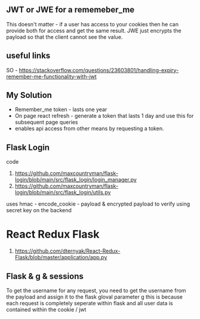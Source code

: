 ## JWT or JWE for a rememeber_me

This doesn't matter - if a user has access to your cookies then he can provide both for access and get the same result. JWE just encrypts the payload so that the client cannot see the value.

## useful links

SO - https://stackoverflow.com/questions/23603801/handling-expiry-remember-me-functionality-with-jwt

## My Solution

- Remember_me token - lasts one year
- On page react refresh - generate a token that lasts 1 day and use this for subsequent page queries
- enables api access from other means by requesting a token.

## Flask Login

code
1. https://github.com/maxcountryman/flask-login/blob/main/src/flask_login/login_manager.py
2. https://github.com/maxcountryman/flask-login/blob/main/src/flask_login/utils.py

uses hmac - encode_cookie - payload & encrypted payload to verify using secret key on the backend

# React Redux Flask

1. https://github.com/dternyak/React-Redux-Flask/blob/master/application/app.py

## Flask & g & sessions

To get the username for any request, you need to get the username from the payload and assign it to the flask gloval parameter g
this is because each request is completely seperate within flask and all user data is contained within the cookie / jwt